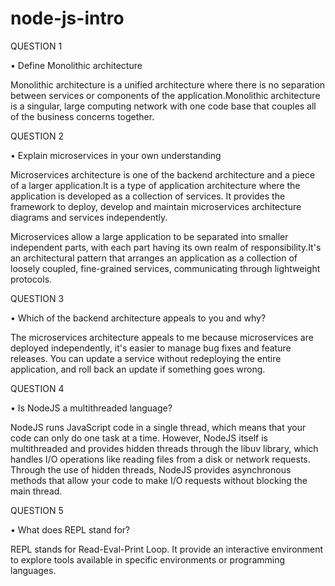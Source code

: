 # node-js-intro

QUESTION 1

• Define Monolithic architecture

Monolithic architecture is a unified architecture where there is no separation between services or components of the application.Monolithic architecture is a singular, large computing network with one code base that couples all of the business concerns together.


QUESTION 2

• Explain microservices in your own understanding

Microservices architecture is one of the backend architecture and a piece of a larger application.It is a type of application architecture where the application is developed as a collection of services. It provides the framework to deploy, develop and maintain microservices architecture diagrams and services independently.

Microservices allow a large application to be separated into smaller independent parts, with each part having its own realm of responsibility.It's an architectural pattern that arranges an application as a collection of loosely coupled, fine-grained services, communicating through lightweight protocols.

QUESTION 3

• Which of the backend architecture appeals to you and why?

The microservices architecture appeals to me because microservices are deployed independently, it's easier to manage bug fixes and feature releases. You can update a service without redeploying the entire application, and roll back an update if something goes wrong.

QUESTION 4

• Is NodeJS a multithreaded language?

NodeJS runs JavaScript code in a single thread, which means that your code can only do one task at a time. However, NodeJS itself is multithreaded and provides hidden threads through the libuv library, which handles I/O operations like reading files from a disk or network requests. Through the use of hidden threads, NodeJS provides asynchronous methods that allow your code to make I/O requests without blocking the main thread.

QUESTION 5

• What does REPL stand for?

REPL stands for Read-Eval-Print Loop. It provide an interactive environment to explore tools available in specific environments or programming languages.
